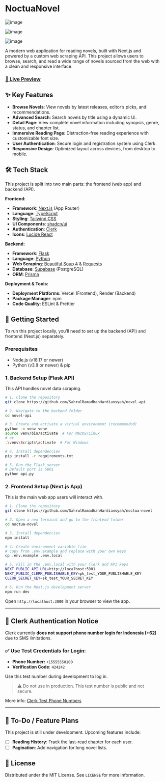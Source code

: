 # NoctuaNovel

![image](https://github.com/user-attachments/assets/144c8923-3d60-4e95-94c9-87d1579c56a3)

![image](https://github.com/user-attachments/assets/87299d67-8660-47e8-8318-9bb1a80771de)

![image](https://github.com/user-attachments/assets/32846021-ef4e-4637-b5c1-0f92bc109f88)

A modern web application for reading novels, built with Next.js and powered by a custom web scraping API. This project allows users to browse, search, and read a wide range of novels sourced from the web with a clean and responsive interface.

### [🔗 Live Preview](https://noctua-novel.vercel.app/)

## ✨ Key Features

* **Browse Novels**: View novels by latest releases, editor’s picks, and recommendations.
* **Advanced Search**: Search novels by title using a dynamic UI.
* **Detail Page**: View complete novel information including synopsis, genre, status, and chapter list.
* **Immersive Reading Page**: Distraction-free reading experience with customizable font size.
* **User Authentication**: Secure login and registration system using Clerk.
* **Responsive Design**: Optimized layout across devices, from desktop to mobile.

## 🛠️ Tech Stack

This project is split into two main parts: the frontend (web app) and backend (API).

**Frontend:**

* **Framework**: [Next.js](https://nextjs.org/) (App Router)
* **Language**: [TypeScript](https://www.typescriptlang.org/)
* **Styling**: [Tailwind CSS](https://tailwindcss.com/)
* **UI Components**: [shadcn/ui](https://ui.shadcn.com/)
* **Authentication**: [Clerk](https://clerk.com/)
* **Icons**: [Lucide React](https://lucide.dev/)

**Backend:**

* **Framework**: [Flask](https://flask.palletsprojects.com/)
* **Language**: [Python](https://www.python.org/)
* **Web Scraping**: [Beautiful Soup 4](https://www.crummy.com/software/BeautifulSoup/) & [Requests](https://requests.readthedocs.io/en/latest/)
* **Database**: [Supabase](https://supabase.com/) (PostgreSQL)
* **ORM**: [Prisma](https://www.prisma.io/)

**Deployment & Tools:**

* **Deployment Platforms**: Vercel (Frontend), Render (Backend)
* **Package Manager**: npm
* **Code Quality**: ESLint & Prettier

## 🚀 Getting Started

To run this project locally, you’ll need to set up the backend (API) and frontend (Next.js) separately.

### Prerequisites

* Node.js (v18.17 or newer)
* Python (v3.8 or newer) & pip

### 1. Backend Setup (Flask API)

This API handles novel data scraping.

```bash
# 1. Clone the repository
git clone https://github.com/SahrulRamadhanHardiansyah/novel-api

# 2. Navigate to the backend folder
cd novel-api

# 3. Create and activate a virtual environment (recommended)
python -m venv venv
source venv/bin/activate  # For MacOS/Linux
# or
.\venv\Scripts\activate  # For Windows

# 4. Install dependencies
pip install -r requirements.txt

# 5. Run the Flask server
# Default port is 5001
python api.py
```

### 2. Frontend Setup (Next.js App)

This is the main web app users will interact with.

```bash
# 1. Clone the repository
git clone https://github.com/SahrulRamadhanHardiansyah/noctua-novel

# 2. Open a new terminal and go to the frontend folder
cd noctua-novel

# 3. Install dependencies
npm install

# 4. Create environment variable file
# Copy from .env.example and replace with your own keys
cp .env.example .env.local

# 5. Fill in the .env.local with your Clerk and API keys
NEXT_PUBLIC_API_URL=http://localhost:5001
NEXT_PUBLIC_CLERK_PUBLISHABLE_KEY=pk_test_YOUR_PUBLISHABLE_KEY
CLERK_SECRET_KEY=sk_test_YOUR_SECRET_KEY

# 6. Run the Next.js development server
npm run dev
```

Open `http://localhost:3000` in your browser to view the app.

---

## 🔐 Clerk Authentication Notice

Clerk currently **does not support phone number login for Indonesia (+62)** due to SMS limitations.

### ✅ Use Test Credentials for Login:

* **Phone Number:** `+15555550100`
* **Verification Code:** `424242`

Use this test number during development to log in.

> ⚠️ Do not use in production. This test number is public and not secure.

More info: [Clerk Test Phone Numbers](https://clerk.com/docs/testing/overview)

---

## 📝 To-Do / Feature Plans

This project is still under development. Upcoming features include:

* [ ] **Reading History**: Track the last-read chapter for each user.
* [ ] **Pagination**: Add navigation for long novel lists.

## 📄 License

Distributed under the MIT License. See `LICENSE` for more information.
